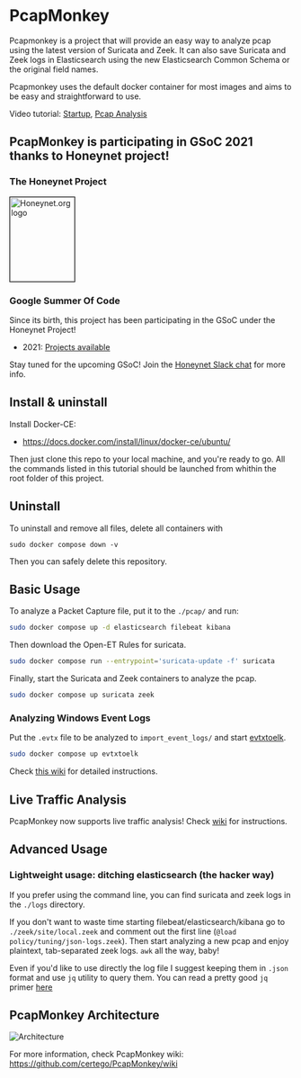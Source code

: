 # PcapMonkey
Pcapmonkey is a project that will provide an easy way to analyze pcap using the latest version of Suricata and Zeek.
It can also save Suricata and Zeek logs in Elasticsearch using the new Elasticsearch Common Schema or the original field names.

Pcapmonkey uses the default docker container for most images and aims to be easy and straightforward to use.

Video tutorial: [Startup](https://www.youtube.com/watch?v=h0bardzCOM4), [Pcap Analysis](https://www.youtube.com/watch?v=zVlFRs2vCQg)

## PcapMonkey is participating in GSoC 2021 thanks to Honeynet project!
### The Honeynet Project
<a href="https://www.honeynet.org"> <img style="border: 0.2px solid black" width=115 height=150 src="images/honeynet_logo.png" alt="Honeynet.org logo"> </a>

### Google Summer Of Code

Since its birth, this project has been participating in the GSoC under the Honeynet Project!

* 2021: [Projects available](https://www.honeynet.org/gsoc/gsoc-2021/google-summer-of-code-2021-project-ideas/)

Stay tuned for the upcoming GSoC! Join the [Honeynet Slack chat](https://gsoc-slack.honeynet.org/) for more info.

## Install & uninstall
Install Docker-CE:
- https://docs.docker.com/install/linux/docker-ce/ubuntu/

Then just clone this repo to your local machine, and you're ready to go. All the commands listed in this tutorial should be launched from whithin the root folder of this project.

## Uninstall
To uninstall and remove all files, delete all containers with
```
sudo docker compose down -v
```
Then you can safely delete this repository.

## Basic Usage
To analyze a Packet Capture file, put it to the `./pcap/` and run:
```bash
sudo docker compose up -d elasticsearch filebeat kibana
```

Then download the Open-ET Rules for suricata.
```bash
sudo docker compose run --entrypoint='suricata-update -f' suricata
```

Finally, start the Suricata and Zeek containers to analyze the pcap.
```bash
sudo docker compose up suricata zeek
```

### Analyzing Windows Event Logs

Put the `.evtx` file to be analyzed to `import_event_logs/` and start [evtxtoelk](https://github.com/certego/evtxtoelk).
```bash
sudo docker compose up evtxtoelk
```
Check [this wiki](https://github.com/certego/PcapMonkey/wiki/2.-Analyzing-files) for detailed instructions.

## Live Traffic Analysis
PcapMonkey now supports live traffic analysis! Check [wiki](https://github.com/certego/PcapMonkey/wiki/3.-Analyzing-Live-Traffic) for instructions.

## Advanced Usage

### Lightweight usage: ditching elasticsearch (the hacker way)
If you prefer using the command line, you can find suricata and zeek logs in the `./logs` directory.

If you don't want to waste time starting filebeat/elasticsearch/kibana go to `./zeek/site/local.zeek` and comment out the first line (`@load policy/tuning/json-logs.zeek`). Then start analyzing a new pcap and enjoy plaintext, tab-separated zeek logs. `awk` all the way, baby!

Even if you'd like to use directly the log file I suggest keeping them in `.json` format and use `jq` utility to query them. You can read a pretty good `jq` primer [here](https://www.gibiansky.com/blog/command-line/jq-primer/index.html)

## PcapMonkey Architecture
![Architecture](https://raw.githubusercontent.com/wiki/certego/PcapMonkey/assets/architecture.png)


For more information, check PcapMonkey wiki: https://github.com/certego/PcapMonkey/wiki